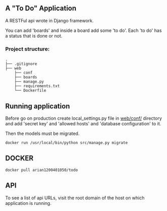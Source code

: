 ## A "To Do" Application

A RESTFul api wrote in Django framework.

You can add 'boards' and inside a board add some 'to do'.
Each 'to do' has a status that is done or not.

### Project structure:
```
.
├── .gitignore
├── web
    ├── conf
    ├── boards
    ├── manage.py
    ├── requirements.txt  
    └── Dockerfile

```

## Running application

Before go on production create local_settings.py file in [web/conf/](web/conf/) directory and add 'secret key' and 'allowed hosts' and 'database configuration' to it.

Then the models must be migrated.
```
docker run /usr/local/bin/python src/manage.py migrate
```

## DOCKER 

```
docker pull arian1200401050/todo
```

## API

To see a list of api URLs, visit the root domain of the host on which application is running.
